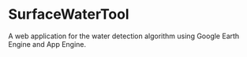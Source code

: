 # SurfaceWaterTool
A web application for the water detection algorithm using Google Earth Engine and App Engine.
